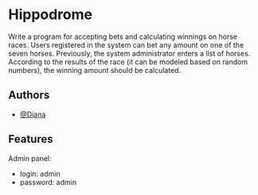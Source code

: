 
# Hippodrome

Write a program for accepting bets and calculating winnings on horse races. Users registered in the system can bet any amount on one of the seven horses. Previously, the system administrator enters a list of horses. According to the results of the race (it can be modeled based on random numbers), the winning amount should be calculated.





## Authors

- [@Diana](https://github.com/diana1033)



## Features

Admin panel:

- login: admin
- password: admin


